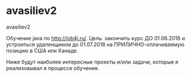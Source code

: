 # avasiliev2
avasiliev2

Обучение java по  http://job4j.ru/.
Цель: закончить курс ДО 01.06.2018 и устроиться удаленщиком до 01.07.2018 на ПРИЛИЧНО-оплачиваемую позицию в США или Канаде.



Ниже будут наиболее интересные проекты и/или задачи, которые я реализовывал в процессе обучения.